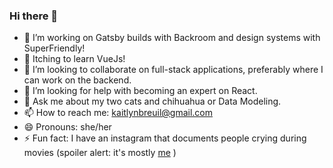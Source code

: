 ### Hi there 👋

- 🔭 I’m working on Gatsby builds with Backroom and design systems with SuperFriendly! 
- 🌱 Itching to learn VueJs!  
- 👯 I’m looking to collaborate on full-stack applications, preferably where I can work on the backend. 
- 🤔 I’m looking for help with becoming an expert on React. 
- 💬 Ask me about my two cats and chihuahua or Data Modeling.
- 📫 How to reach me: kaitlynbreuil@gmail.com 
- 😄 Pronouns: she/her 
- ⚡ Fun fact: I have an instagram that documents people crying during movies (spoiler alert: it's mostly [me](https://www.instagram.com/miss.tearz/) )
